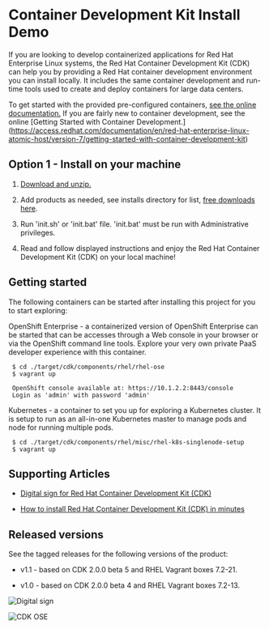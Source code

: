 Container Development Kit Install Demo
======================================
If you are looking to develop containerized applications for Red Hat Enterprise
Linux systems, the Red Hat Container Development Kit (CDK) can help you by providing 
a Red Hat container development environment you can install locally. It includes the 
same container development and run-time tools used to create and deploy containers 
for large data centers. 

To get started with the provided pre-configured containers, [see the online documentation.](https://access.redhat.com/documentation/en/red-hat-enterprise-linux-atomic-host/version-7/container-development-kit-installation-guide/)
If you are fairly new to container development, see the online [Getting Started with Container Development.]
(https://access.redhat.com/documentation/en/red-hat-enterprise-linux-atomic-host/version-7/getting-started-with-container-development-kit)


Option 1 - Install on your machine
----------------------------------
1. [Download and unzip.](https://github.com/redhatdemocentral/cdk-install-demo/archive/master.zip)

2. Add products as needed, see installs directory for list, [free downloads here](http://developers.redhat.com/products/cdk/get-started/).

3. Run 'init.sh' or 'init.bat' file. 'init.bat' must be run with Administrative privileges.

4. Read and follow displayed instructions and enjoy the Red Hat Container Development Kit (CDK) on your local machine!


Getting started
---------------
The following containers can be started after installing this project for you to start exploring:

OpenShift Enterprise - a containerized version of OpenShift Enterprise can be started that can be accesses through a Web console in
your browser or via the OpenShift command line tools. Explore your very own private PaaS developer experience with this container.

     $ cd ./target/cdk/components/rhel/rhel-ose
     $ vagrant up

     OpenShift console available at: https://10.1.2.2:8443/console
     Login as 'admin' with password 'admin'

Kubernetes - a container to set you up for exploring a Kubernetes cluster. It is setup to run as an all-in-one Kubernetes master to
manage pods and node for running multiple pods.
  
     $ cd ./target/cdk/components/rhel/misc/rhel-k8s-singlenode-setup
     $ vagrant up 


Supporting Articles
-------------------
- [Digital sign for Red Hat Container Development Kit (CDK)](http://www.schabell.org/2016/03/digital-sign-redhat-cdk.html)

- [How to install Red Hat Container Development Kit (CDK) in minutes](http://www.schabell.org/2016/02/howto-install-redhat-cdk-in-minutes.html)


Released versions
-----------------
See the tagged releases for the following versions of the product:

- v1.1 - based on CDK 2.0.0 beta 5 and RHEL Vagrant boxes 7.2-21.

- v1.0 - based on CDK 2.0.0 beta 4 and RHEL Vagrant boxes 7.2-13.

![Digital sign](https://github.com/redhatdemocentral/cdk-install-demo/blob/master/docs/demo-images/red_hat_cdk_install_demo.jpg?raw=true)

![CDK OSE](https://github.com/redhatdemocentral/cdk-install-demo/blob/master/docs/demo-images/cdk-ose.png?raw=true)

